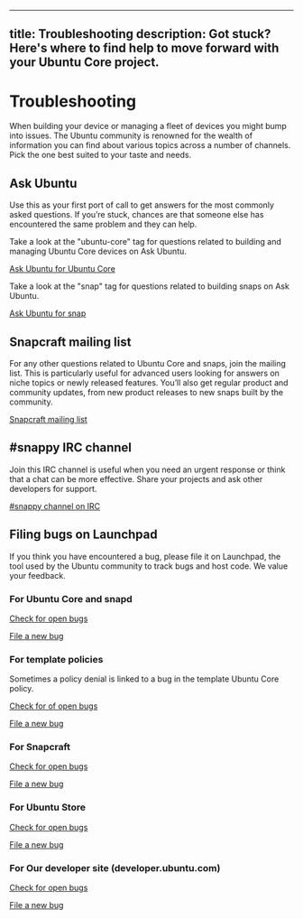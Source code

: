 ----
title: Troubleshooting
description: Got stuck? Here's where to find help to move forward with your Ubuntu Core project.
----

# Troubleshooting

When building your device or managing a fleet of devices you might bump into issues. The Ubuntu community is renowned for the wealth of information you can find about various topics across a number of channels. Pick the one best suited to your taste and needs.

## Ask Ubuntu 
Use this as your first port of call to get answers for the most commonly asked questions. If you’re stuck, chances are that someone else has encountered the same problem and they can help. 

Take a look at the "ubuntu-core" tag for questions related to building and managing Ubuntu Core devices on Ask Ubuntu.

[Ask Ubuntu for Ubuntu Core](http://askubuntu.com/questions/tagged/ubuntu-core)

Take a look at the "snap" tag for questions related to building snaps on Ask Ubuntu.

[Ask Ubuntu for snap](http://askubuntu.com/questions/tagged/snap)

## Snapcraft mailing list 
For any other questions related to Ubuntu Core and snaps, join the mailing list. This is particularly useful for advanced users looking for answers on niche topics or newly released features. You’ll also get regular product and community updates, from new product releases to new snaps built by the community.

[Snapcraft mailing list](https://lists.snapcraft.io/mailman/listinfo/snapcraft)

## #snappy IRC channel
Join this IRC channel is useful when you need an urgent response or think that a chat can be more effective. Share your projects and ask other developers for support. 

[#snappy channel on IRC](https://webchat.freenode.net/?channels=snappy)

## Filing bugs on Launchpad
If you think you have encountered a bug, please file it on Launchpad, the tool used by the Ubuntu community to track bugs and host code. We value your feedback.

### For Ubuntu Core and snapd
[Check for open bugs](https://bugs.launchpad.net/snappy/+bugs)

[File a new bug](https://bugs.launchpad.net/snappy/+filebug)

### For template policies
Sometimes a policy denial is linked to a bug in the template Ubuntu Core policy.

[Check for of open bugs](https://bugs.launchpad.net/ubuntu/+source/ubuntu-core-security/+bugs)

[File a new bug](https://bugs.launchpad.net/ubuntu/+source/ubuntu-core-security/+filebug)

### For Snapcraft
[Check for open bugs](https://bugs.launchpad.net/snapcraft/+bugs)

[File a new bug](https://bugs.launchpad.net/snapcraft/+filebug)

### For Ubuntu Store
[Check for open bugs](https://bugs.launchpad.net/software-center-agent)

[File a new bug](https://bugs.launchpad.net/software-center-agent/+filebug)

### For Our developer site (developer.ubuntu.com)
[Check for open bugs](https://bugs.launchpad.net/developer-ubuntu-com/+bugs)

[File a new bug](https://bugs.launchpad.net/developer-ubuntu-com/+filebug)
